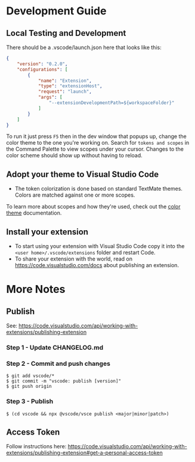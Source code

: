 # Development Guide

## Local Testing and Development

There should be a .vscode/launch.json here that looks like this:

```json
{
	"version": "0.2.0",
    "configurations": [
        {
            "name": "Extension",
            "type": "extensionHost",
            "request": "launch",
            "args": [
                "--extensionDevelopmentPath=${workspaceFolder}"
            ]
        }
    ]
}
```

To run it just press `F5` then in the dev window that popups up, change the color theme to the one you're working on. Search for `tokens and scopes` in the Command Palette to view scopes under your cursor. Changes to the color scheme should show up without having to reload.

## Adopt your theme to Visual Studio Code

* The token colorization is done based on standard TextMate themes. Colors are matched against one or more scopes.

To learn more about scopes and how they're used, check out the [color theme](https://code.visualstudio.com/api/extension-guides/color-theme) documentation.

## Install your extension

* To start using your extension with Visual Studio Code copy it into the `<user home>/.vscode/extensions` folder and restart Code.
* To share your extension with the world, read on https://code.visualstudio.com/docs about publishing an extension.

# More Notes

## Publish

See: https://code.visualstudio.com/api/working-with-extensions/publishing-extension

### Step 1 - Update CHANGELOG.md

### Step 2 - Commit and push changes

```
$ git add vscode/*
$ git commit -m "vscode: publish [version]"
$ git push origin
```

### Step 3 - Publish

```
$ (cd vscode && npx @vscode/vsce publish <major|minor|patch>)
```

## Access Token

Follow instructions here: https://code.visualstudio.com/api/working-with-extensions/publishing-extension#get-a-personal-access-token
